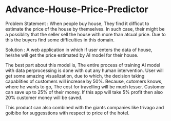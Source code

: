# Advance-House-Price-Predictor

Problem Statement : When people buy house, They find it difficut to estimate the price of the house by themselves. In such case, their might be a possiblity that the seller sell the house with more than atcual price. Due to this the buyers find some difficulties in this domain.  

Solution : A web application in which if user enters the data of house, he/she will get the price estimated by AI model for their house. 

The best part about this model is, The entire process of training AI model with data perprocessing is done with out any human intervention. User will get some amazing visualization, due to which, the decision taking capablities of customers will increase by 50%. Because, cutomers knows, where he wants to go, The cost for travelling will be much lesser. Customer can save up to 25% of their money. If this app will take 5% profit then also 20% customer money will be saved.

This product can also combined with the giants companies like trivago and goibibo for suggesstions with respect to price of the hotel. 

